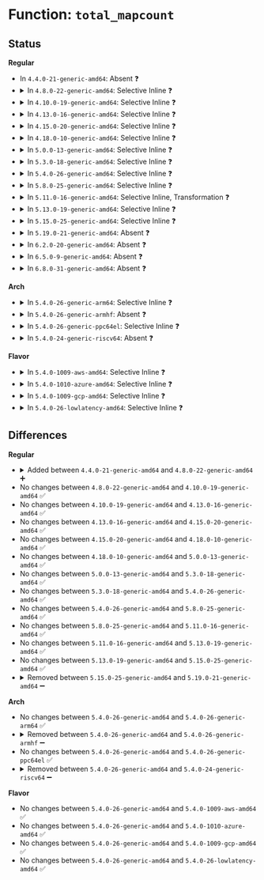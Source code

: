 # Function: <code>total_mapcount</code>

## Status
<b>Regular</b>
<ul>
<li>
In <code>4.4.0-21-generic-amd64</code>: Absent ❓
</li>
<li>
<details>
<summary>In <code>4.8.0-22-generic-amd64</code>: Selective Inline ❓</summary>

```c
int total_mapcount(struct page * page)
```

```json
{
  "name": "total_mapcount",
  "collision_type": "Unique Global",
  "inline_type": "Selective",
  "funcs": [
    {
      "addr": 18446744071581034672,
      "name": "total_mapcount",
      "external": true,
      "loc": "mm/huge_memory.c:1878",
      "file": "mm/huge_memory.c",
      "inline": "not declared, inlined",
      "caller_inline": [],
      "caller_func": [
        "mm/rmap.c:page_referenced",
        "mm/huge_memory.c:split_huge_page_to_list",
        "mm/huge_memory.c:split_huge_page_to_list"
      ]
    }
  ],
  "symbols": [
    {
      "addr": 18446744071581034672,
      "name": "total_mapcount",
      "section": ".text",
      "bind": "STB_GLOBAL",
      "size": 176
    }
  ]
}
```
</details>
</li>
<li>
<details>
<summary>In <code>4.10.0-19-generic-amd64</code>: Selective Inline ❓</summary>

```c
int total_mapcount(struct page * page)
```

```json
{
  "name": "total_mapcount",
  "collision_type": "Unique Global",
  "inline_type": "Selective",
  "funcs": [
    {
      "addr": 18446744071581109872,
      "name": "total_mapcount",
      "external": true,
      "loc": "mm/huge_memory.c:2009",
      "file": "mm/huge_memory.c",
      "inline": "not declared, inlined",
      "caller_inline": [],
      "caller_func": [
        "mm/rmap.c:page_referenced",
        "mm/huge_memory.c:split_huge_page_to_list",
        "mm/huge_memory.c:split_huge_page_to_list"
      ]
    }
  ],
  "symbols": [
    {
      "addr": 18446744071581109872,
      "name": "total_mapcount",
      "section": ".text",
      "bind": "STB_GLOBAL",
      "size": 176
    }
  ]
}
```
</details>
</li>
<li>
<details>
<summary>In <code>4.13.0-16-generic-amd64</code>: Selective Inline ❓</summary>

```c
int total_mapcount(struct page * page)
```

```json
{
  "name": "total_mapcount",
  "collision_type": "Unique Global",
  "inline_type": "Selective",
  "funcs": [
    {
      "addr": 18446744071581158224,
      "name": "total_mapcount",
      "external": true,
      "loc": "mm/huge_memory.c:2333",
      "file": "mm/huge_memory.c",
      "inline": "not declared, inlined",
      "caller_inline": [],
      "caller_func": [
        "mm/rmap.c:page_mapcount_is_zero",
        "mm/rmap.c:page_referenced",
        "mm/huge_memory.c:split_huge_page_to_list",
        "mm/huge_memory.c:can_split_huge_page"
      ]
    }
  ],
  "symbols": [
    {
      "addr": 18446744071581158224,
      "name": "total_mapcount",
      "section": ".text",
      "bind": "STB_GLOBAL",
      "size": 169
    }
  ]
}
```
</details>
</li>
<li>
<details>
<summary>In <code>4.15.0-20-generic-amd64</code>: Selective Inline ❓</summary>

```c
int total_mapcount(struct page * page)
```

```json
{
  "name": "total_mapcount",
  "collision_type": "Unique Global",
  "inline_type": "Selective",
  "funcs": [
    {
      "addr": 18446744071581287792,
      "name": "total_mapcount",
      "external": true,
      "loc": "mm/huge_memory.c:2485",
      "file": "mm/huge_memory.c",
      "inline": "not declared, inlined",
      "caller_inline": [],
      "caller_func": [
        "mm/rmap.c:page_mapcount_is_zero",
        "mm/rmap.c:page_referenced",
        "mm/huge_memory.c:split_huge_page_to_list",
        "mm/huge_memory.c:can_split_huge_page"
      ]
    }
  ],
  "symbols": [
    {
      "addr": 18446744071581287792,
      "name": "total_mapcount",
      "section": ".text",
      "bind": "STB_GLOBAL",
      "size": 169
    }
  ]
}
```
</details>
</li>
<li>
<details>
<summary>In <code>4.18.0-10-generic-amd64</code>: Selective Inline ❓</summary>

```c
int total_mapcount(struct page * page)
```

```json
{
  "name": "total_mapcount",
  "collision_type": "Unique Global",
  "inline_type": "Selective",
  "funcs": [
    {
      "addr": 18446744071581434816,
      "name": "total_mapcount",
      "external": true,
      "loc": "mm/huge_memory.c:2477",
      "file": "mm/huge_memory.c",
      "inline": "not declared, inlined",
      "caller_inline": [],
      "caller_func": [
        "mm/rmap.c:page_mapcount_is_zero",
        "mm/rmap.c:page_referenced",
        "mm/huge_memory.c:split_huge_page_to_list",
        "mm/huge_memory.c:can_split_huge_page"
      ]
    }
  ],
  "symbols": [
    {
      "addr": 18446744071581434816,
      "name": "total_mapcount",
      "section": ".text",
      "bind": "STB_GLOBAL",
      "size": 169
    }
  ]
}
```
</details>
</li>
<li>
<details>
<summary>In <code>5.0.0-13-generic-amd64</code>: Selective Inline ❓</summary>

```c
int total_mapcount(struct page * page)
```

```json
{
  "name": "total_mapcount",
  "collision_type": "Unique Global",
  "inline_type": "Selective",
  "funcs": [
    {
      "addr": 18446744071581518336,
      "name": "total_mapcount",
      "external": true,
      "loc": "mm/huge_memory.c:2496",
      "file": "mm/huge_memory.c",
      "inline": "not declared, inlined",
      "caller_inline": [],
      "caller_func": [
        "mm/rmap.c:page_mapcount_is_zero",
        "mm/rmap.c:page_referenced",
        "mm/huge_memory.c:split_huge_page_to_list",
        "mm/huge_memory.c:can_split_huge_page"
      ]
    }
  ],
  "symbols": [
    {
      "addr": 18446744071581518336,
      "name": "total_mapcount",
      "section": ".text",
      "bind": "STB_GLOBAL",
      "size": 177
    }
  ]
}
```
</details>
</li>
<li>
<details>
<summary>In <code>5.3.0-18-generic-amd64</code>: Selective Inline ❓</summary>

```c
int total_mapcount(struct page * page)
```

```json
{
  "name": "total_mapcount",
  "collision_type": "Unique Global",
  "inline_type": "Selective",
  "funcs": [
    {
      "addr": 18446744071581628144,
      "name": "total_mapcount",
      "external": true,
      "loc": "mm/huge_memory.c:2557",
      "file": "mm/huge_memory.c",
      "inline": "not declared, inlined",
      "caller_inline": [],
      "caller_func": [
        "mm/rmap.c:page_mapcount_is_zero",
        "mm/rmap.c:page_referenced",
        "mm/huge_memory.c:split_huge_page_to_list",
        "mm/huge_memory.c:can_split_huge_page"
      ]
    }
  ],
  "symbols": [
    {
      "addr": 18446744071581628144,
      "name": "total_mapcount",
      "section": ".text",
      "bind": "STB_GLOBAL",
      "size": 205
    }
  ]
}
```
</details>
</li>
<li>
<details>
<summary>In <code>5.4.0-26-generic-amd64</code>: Selective Inline ❓</summary>

```c
int total_mapcount(struct page * page)
```

```json
{
  "name": "total_mapcount",
  "collision_type": "Unique Global",
  "inline_type": "Selective",
  "funcs": [
    {
      "addr": 18446744071581698960,
      "name": "total_mapcount",
      "external": true,
      "loc": "mm/huge_memory.c:2580",
      "file": "mm/huge_memory.c",
      "inline": "not declared, inlined",
      "caller_inline": [],
      "caller_func": [
        "mm/rmap.c:page_mapcount_is_zero",
        "mm/rmap.c:page_referenced",
        "mm/huge_memory.c:split_huge_page_to_list",
        "mm/huge_memory.c:can_split_huge_page"
      ]
    }
  ],
  "symbols": [
    {
      "addr": 18446744071581698960,
      "name": "total_mapcount",
      "section": ".text",
      "bind": "STB_GLOBAL",
      "size": 205
    }
  ]
}
```
</details>
</li>
<li>
<details>
<summary>In <code>5.8.0-25-generic-amd64</code>: Selective Inline ❓</summary>

```c
int total_mapcount(struct page * page)
```

```json
{
  "name": "total_mapcount",
  "collision_type": "Unique Global",
  "inline_type": "Selective",
  "funcs": [
    {
      "addr": 18446744071581914944,
      "name": "total_mapcount",
      "external": true,
      "loc": "mm/huge_memory.c:2490",
      "file": "mm/huge_memory.c",
      "inline": "not declared, inlined",
      "caller_inline": [],
      "caller_func": [
        "mm/rmap.c:page_mapcount_is_zero",
        "mm/rmap.c:page_referenced",
        "mm/huge_memory.c:split_huge_page_to_list",
        "mm/huge_memory.c:can_split_huge_page",
        "mm/khugepaged.c:is_refcount_suitable"
      ]
    }
  ],
  "symbols": [
    {
      "addr": 18446744071581914944,
      "name": "total_mapcount",
      "section": ".text",
      "bind": "STB_GLOBAL",
      "size": 194
    }
  ]
}
```
</details>
</li>
<li>
<details>
<summary>In <code>5.11.0-16-generic-amd64</code>: Selective Inline, Transformation ❓</summary>

```c
int total_mapcount(struct page * page)
```

```json
{
  "name": "total_mapcount",
  "collision_type": "Unique Global",
  "inline_type": "Selective",
  "funcs": [
    {
      "addr": 18446744071581963008,
      "name": "total_mapcount",
      "external": true,
      "loc": "mm/huge_memory.c:2546",
      "file": "mm/huge_memory.c",
      "inline": "not declared, inlined",
      "caller_inline": [
        "mm/huge_memory.c:split_huge_page_to_list",
        "mm/huge_memory.c:can_split_huge_page"
      ],
      "caller_func": [
        "mm/rmap.c:page_mapcount_is_zero",
        "mm/rmap.c:page_referenced",
        "mm/huge_memory.c:split_huge_page_to_list",
        "mm/huge_memory.c:can_split_huge_page",
        "mm/khugepaged.c:is_refcount_suitable"
      ]
    }
  ],
  "symbols": [
    {
      "addr": 18446744071581940368,
      "name": "total_mapcount.part.0",
      "section": ".text",
      "bind": "STB_LOCAL",
      "size": 192
    },
    {
      "addr": 18446744071581961824,
      "name": "total_mapcount",
      "section": ".text",
      "bind": "STB_GLOBAL",
      "size": 41
    }
  ]
}
```
</details>
</li>
<li>
<details>
<summary>In <code>5.13.0-19-generic-amd64</code>: Selective Inline ❓</summary>

```c
int total_mapcount(struct page * page)
```

```json
{
  "name": "total_mapcount",
  "collision_type": "Unique Global",
  "inline_type": "Selective",
  "funcs": [
    {
      "addr": 18446744071581987824,
      "name": "total_mapcount",
      "external": true,
      "loc": "mm/huge_memory.c:2557",
      "file": "mm/huge_memory.c",
      "inline": "not declared, inlined",
      "caller_inline": [],
      "caller_func": [
        "mm/rmap.c:page_referenced",
        "mm/huge_memory.c:can_split_huge_page",
        "mm/huge_memory.c:madvise_free_huge_pmd",
        "mm/khugepaged.c:is_refcount_suitable"
      ]
    }
  ],
  "symbols": [
    {
      "addr": 18446744071581987824,
      "name": "total_mapcount",
      "section": ".text",
      "bind": "STB_GLOBAL",
      "size": 214
    }
  ]
}
```
</details>
</li>
<li>
<details>
<summary>In <code>5.15.0-25-generic-amd64</code>: Selective Inline ❓</summary>

```c
int total_mapcount(struct page * page)
```

```json
{
  "name": "total_mapcount",
  "collision_type": "Unique Global",
  "inline_type": "Selective",
  "funcs": [
    {
      "addr": 18446744071582289920,
      "name": "total_mapcount",
      "external": true,
      "loc": "mm/huge_memory.c:2496",
      "file": "mm/huge_memory.c",
      "inline": "not declared, inlined",
      "caller_inline": [],
      "caller_func": [
        "mm/rmap.c:page_referenced",
        "mm/migrate.c:migrate_misplaced_page",
        "mm/huge_memory.c:can_split_huge_page",
        "mm/huge_memory.c:madvise_free_huge_pmd",
        "mm/khugepaged.c:is_refcount_suitable",
        "mm/memfd.c:memfd_wait_for_pins"
      ]
    }
  ],
  "symbols": [
    {
      "addr": 18446744071582289920,
      "name": "total_mapcount",
      "section": ".text",
      "bind": "STB_GLOBAL",
      "size": 214
    }
  ]
}
```
</details>
</li>
<li>
<details>
<summary>In <code>5.19.0-21-generic-amd64</code>: Absent ❓</summary>

```json
{
  "name": "total_mapcount",
  "collision_type": "Static Duplication",
  "inline_type": "Full",
  "funcs": [
    {
      "addr": 18446744071582723206,
      "name": "total_mapcount",
      "external": false,
      "loc": "include/linux/mm.h:832",
      "file": "mm/migrate.c",
      "inline": "declared, inlined",
      "caller_inline": [
        "mm/migrate.c:numamigrate_isolate_page"
      ],
      "caller_func": []
    },
    {
      "addr": 18446744071582778057,
      "name": "total_mapcount",
      "external": false,
      "loc": "include/linux/mm.h:832",
      "file": "mm/huge_memory.c",
      "inline": "declared, inlined",
      "caller_inline": [
        "mm/huge_memory.c:madvise_free_huge_pmd"
      ],
      "caller_func": []
    },
    {
      "addr": 18446744071582794021,
      "name": "total_mapcount",
      "external": false,
      "loc": "include/linux/mm.h:832",
      "file": "mm/khugepaged.c",
      "inline": "declared, inlined",
      "caller_inline": [
        "mm/khugepaged.c:is_refcount_suitable"
      ],
      "caller_func": []
    },
    {
      "addr": 18446744071582946950,
      "name": "total_mapcount",
      "external": false,
      "loc": "include/linux/mm.h:832",
      "file": "mm/memfd.c",
      "inline": "declared, inlined",
      "caller_inline": [
        "mm/memfd.c:memfd_wait_for_pins"
      ],
      "caller_func": []
    }
  ],
  "symbols": []
}
```
</details>
</li>
<li>
<details>
<summary>In <code>6.2.0-20-generic-amd64</code>: Absent ❓</summary>

```json
{
  "name": "total_mapcount",
  "collision_type": "Static Duplication",
  "inline_type": "Full",
  "funcs": [
    {
      "addr": 18446744071582678557,
      "name": "total_mapcount",
      "external": false,
      "loc": "include/linux/mm.h:913",
      "file": "mm/compaction.c",
      "inline": "declared, inlined",
      "caller_inline": [
        "mm/compaction.c:isolate_migratepages_block"
      ],
      "caller_func": []
    },
    {
      "addr": 0,
      "name": "total_mapcount",
      "external": false,
      "loc": "include/linux/mm.h:913",
      "file": "mm/migrate.c",
      "inline": "declared, inlined",
      "caller_inline": [
        "mm/migrate.c:numamigrate_isolate_page"
      ],
      "caller_func": []
    },
    {
      "addr": 18446744071583311324,
      "name": "total_mapcount",
      "external": false,
      "loc": "include/linux/mm.h:913",
      "file": "mm/huge_memory.c",
      "inline": "declared, inlined",
      "caller_inline": [
        "mm/huge_memory.c:madvise_free_huge_pmd"
      ],
      "caller_func": []
    },
    {
      "addr": 18446744071583334469,
      "name": "total_mapcount",
      "external": false,
      "loc": "include/linux/mm.h:913",
      "file": "mm/khugepaged.c",
      "inline": "declared, inlined",
      "caller_inline": [
        "mm/khugepaged.c:is_refcount_suitable"
      ],
      "caller_func": []
    },
    {
      "addr": 18446744071583503959,
      "name": "total_mapcount",
      "external": false,
      "loc": "include/linux/mm.h:913",
      "file": "mm/memfd.c",
      "inline": "declared, inlined",
      "caller_inline": [
        "mm/memfd.c:memfd_wait_for_pins",
        "mm/memfd.c:memfd_wait_for_pins"
      ],
      "caller_func": []
    }
  ],
  "symbols": []
}
```
</details>
</li>
<li>
<details>
<summary>In <code>6.5.0-9-generic-amd64</code>: Absent ❓</summary>

```json
{
  "name": "total_mapcount",
  "collision_type": "Static Duplication",
  "inline_type": "Full",
  "funcs": [
    {
      "addr": 18446744071583468163,
      "name": "total_mapcount",
      "external": false,
      "loc": "include/linux/mm.h:1158",
      "file": "mm/migrate.c",
      "inline": "declared, inlined",
      "caller_inline": [
        "mm/migrate.c:numamigrate_isolate_page"
      ],
      "caller_func": []
    },
    {
      "addr": 18446744071583554085,
      "name": "total_mapcount",
      "external": false,
      "loc": "include/linux/mm.h:1158",
      "file": "mm/khugepaged.c",
      "inline": "declared, inlined",
      "caller_inline": [
        "mm/khugepaged.c:is_refcount_suitable"
      ],
      "caller_func": []
    },
    {
      "addr": 18446744071583718296,
      "name": "total_mapcount",
      "external": false,
      "loc": "include/linux/mm.h:1158",
      "file": "mm/memfd.c",
      "inline": "declared, inlined",
      "caller_inline": [
        "mm/memfd.c:memfd_wait_for_pins",
        "mm/memfd.c:memfd_wait_for_pins"
      ],
      "caller_func": []
    }
  ],
  "symbols": []
}
```
</details>
</li>
<li>
<details>
<summary>In <code>6.8.0-31-generic-amd64</code>: Absent ❓</summary>

```json
{
  "name": "total_mapcount",
  "collision_type": "Unique Static",
  "inline_type": "Full",
  "funcs": [
    {
      "addr": 18446744071583918917,
      "name": "total_mapcount",
      "external": false,
      "loc": "include/linux/mm.h:1241",
      "file": "mm/memfd.c",
      "inline": "declared, inlined",
      "caller_inline": [
        "mm/memfd.c:memfd_wait_for_pins",
        "mm/memfd.c:memfd_wait_for_pins"
      ],
      "caller_func": []
    }
  ],
  "symbols": []
}
```
</details>
</li>
</ul>
<b>Arch</b>
<ul>
<li>
<details>
<summary>In <code>5.4.0-26-generic-arm64</code>: Selective Inline ❓</summary>

```c
int total_mapcount(struct page * page)
```

```json
{
  "name": "total_mapcount",
  "collision_type": "Unique Global",
  "inline_type": "Selective",
  "funcs": [
    {
      "addr": 18446603336493142592,
      "name": "total_mapcount",
      "external": true,
      "loc": "mm/huge_memory.c:2580",
      "file": "mm/huge_memory.c",
      "inline": "not declared, inlined",
      "caller_inline": [],
      "caller_func": [
        "mm/rmap.c:page_mapcount_is_zero",
        "mm/rmap.c:page_referenced",
        "mm/huge_memory.c:split_huge_page_to_list",
        "mm/huge_memory.c:can_split_huge_page"
      ]
    }
  ],
  "symbols": [
    {
      "addr": 18446603336493142592,
      "name": "total_mapcount",
      "section": ".text",
      "bind": "STB_GLOBAL",
      "size": 220
    }
  ]
}
```
</details>
</li>
<li>
<details>
<summary>In <code>5.4.0-26-generic-armhf</code>: Absent ❓</summary>

```json
{
  "name": "total_mapcount",
  "collision_type": "Unique Static",
  "inline_type": "Full",
  "funcs": [
    {
      "addr": 3226622552,
      "name": "total_mapcount",
      "external": false,
      "loc": "include/linux/mm.h:730",
      "file": "mm/rmap.c",
      "inline": "declared, inlined",
      "caller_inline": [
        "mm/rmap.c:page_mapcount_is_zero",
        "mm/rmap.c:page_referenced"
      ],
      "caller_func": []
    }
  ],
  "symbols": []
}
```
</details>
</li>
<li>
<details>
<summary>In <code>5.4.0-26-generic-ppc64el</code>: Selective Inline ❓</summary>

```c
int total_mapcount(struct page * page)
```

```json
{
  "name": "total_mapcount",
  "collision_type": "Unique Global",
  "inline_type": "Selective",
  "funcs": [
    {
      "addr": 13835058055286629856,
      "name": "total_mapcount",
      "external": true,
      "loc": "mm/huge_memory.c:2580",
      "file": "mm/huge_memory.c",
      "inline": "not declared, inlined",
      "caller_inline": [],
      "caller_func": [
        "mm/rmap.c:page_mapcount_is_zero",
        "mm/rmap.c:page_referenced",
        "mm/huge_memory.c:split_huge_page_to_list",
        "mm/huge_memory.c:can_split_huge_page"
      ]
    }
  ],
  "symbols": [
    {
      "addr": 13835058055286629856,
      "name": "total_mapcount",
      "section": ".text",
      "bind": "STB_GLOBAL",
      "size": 388
    }
  ]
}
```
</details>
</li>
<li>
<details>
<summary>In <code>5.4.0-24-generic-riscv64</code>: Absent ❓</summary>

```json
{
  "name": "total_mapcount",
  "collision_type": "Unique Static",
  "inline_type": "Full",
  "funcs": [
    {
      "addr": 18446743936272773960,
      "name": "total_mapcount",
      "external": false,
      "loc": "include/linux/mm.h:730",
      "file": "mm/rmap.c",
      "inline": "declared, inlined",
      "caller_inline": [
        "mm/rmap.c:page_mapcount_is_zero",
        "mm/rmap.c:page_referenced"
      ],
      "caller_func": []
    }
  ],
  "symbols": []
}
```
</details>
</li>
</ul>
<b>Flavor</b>
<ul>
<li>
<details>
<summary>In <code>5.4.0-1009-aws-amd64</code>: Selective Inline ❓</summary>

```c
int total_mapcount(struct page * page)
```

```json
{
  "name": "total_mapcount",
  "collision_type": "Unique Global",
  "inline_type": "Selective",
  "funcs": [
    {
      "addr": 18446744071581667696,
      "name": "total_mapcount",
      "external": true,
      "loc": "mm/huge_memory.c:2580",
      "file": "mm/huge_memory.c",
      "inline": "not declared, inlined",
      "caller_inline": [],
      "caller_func": [
        "mm/rmap.c:page_mapcount_is_zero",
        "mm/rmap.c:page_referenced",
        "mm/huge_memory.c:split_huge_page_to_list",
        "mm/huge_memory.c:can_split_huge_page"
      ]
    }
  ],
  "symbols": [
    {
      "addr": 18446744071581667696,
      "name": "total_mapcount",
      "section": ".text",
      "bind": "STB_GLOBAL",
      "size": 205
    }
  ]
}
```
</details>
</li>
<li>
<details>
<summary>In <code>5.4.0-1010-azure-amd64</code>: Selective Inline ❓</summary>

```c
int total_mapcount(struct page * page)
```

```json
{
  "name": "total_mapcount",
  "collision_type": "Unique Global",
  "inline_type": "Selective",
  "funcs": [
    {
      "addr": 18446744071581607232,
      "name": "total_mapcount",
      "external": true,
      "loc": "mm/huge_memory.c:2580",
      "file": "mm/huge_memory.c",
      "inline": "not declared, inlined",
      "caller_inline": [],
      "caller_func": [
        "mm/rmap.c:page_mapcount_is_zero",
        "mm/rmap.c:page_referenced",
        "mm/huge_memory.c:split_huge_page_to_list",
        "mm/huge_memory.c:can_split_huge_page"
      ]
    }
  ],
  "symbols": [
    {
      "addr": 18446744071581607232,
      "name": "total_mapcount",
      "section": ".text",
      "bind": "STB_GLOBAL",
      "size": 205
    }
  ]
}
```
</details>
</li>
<li>
<details>
<summary>In <code>5.4.0-1009-gcp-amd64</code>: Selective Inline ❓</summary>

```c
int total_mapcount(struct page * page)
```

```json
{
  "name": "total_mapcount",
  "collision_type": "Unique Global",
  "inline_type": "Selective",
  "funcs": [
    {
      "addr": 18446744071581659008,
      "name": "total_mapcount",
      "external": true,
      "loc": "mm/huge_memory.c:2580",
      "file": "mm/huge_memory.c",
      "inline": "not declared, inlined",
      "caller_inline": [],
      "caller_func": [
        "mm/rmap.c:page_mapcount_is_zero",
        "mm/rmap.c:page_referenced",
        "mm/huge_memory.c:split_huge_page_to_list",
        "mm/huge_memory.c:can_split_huge_page"
      ]
    }
  ],
  "symbols": [
    {
      "addr": 18446744071581659008,
      "name": "total_mapcount",
      "section": ".text",
      "bind": "STB_GLOBAL",
      "size": 205
    }
  ]
}
```
</details>
</li>
<li>
<details>
<summary>In <code>5.4.0-26-lowlatency-amd64</code>: Selective Inline ❓</summary>

```c
int total_mapcount(struct page * page)
```

```json
{
  "name": "total_mapcount",
  "collision_type": "Unique Global",
  "inline_type": "Selective",
  "funcs": [
    {
      "addr": 18446744071581725392,
      "name": "total_mapcount",
      "external": true,
      "loc": "mm/huge_memory.c:2580",
      "file": "mm/huge_memory.c",
      "inline": "not declared, inlined",
      "caller_inline": [],
      "caller_func": [
        "mm/rmap.c:page_mapcount_is_zero",
        "mm/rmap.c:page_referenced",
        "mm/huge_memory.c:split_huge_page_to_list",
        "mm/huge_memory.c:can_split_huge_page"
      ]
    }
  ],
  "symbols": [
    {
      "addr": 18446744071581725392,
      "name": "total_mapcount",
      "section": ".text",
      "bind": "STB_GLOBAL",
      "size": 205
    }
  ]
}
```
</details>
</li>
</ul>

## Differences
<b>Regular</b>
<ul>
<li>
<details>
<summary>Added between <code>4.4.0-21-generic-amd64</code> and <code>4.8.0-22-generic-amd64</code> ➕</summary>

```c
int total_mapcount(struct page * page)
```
</details>
</li>
<li>
No changes between <code>4.8.0-22-generic-amd64</code> and <code>4.10.0-19-generic-amd64</code> ✅
</li>
<li>
No changes between <code>4.10.0-19-generic-amd64</code> and <code>4.13.0-16-generic-amd64</code> ✅
</li>
<li>
No changes between <code>4.13.0-16-generic-amd64</code> and <code>4.15.0-20-generic-amd64</code> ✅
</li>
<li>
No changes between <code>4.15.0-20-generic-amd64</code> and <code>4.18.0-10-generic-amd64</code> ✅
</li>
<li>
No changes between <code>4.18.0-10-generic-amd64</code> and <code>5.0.0-13-generic-amd64</code> ✅
</li>
<li>
No changes between <code>5.0.0-13-generic-amd64</code> and <code>5.3.0-18-generic-amd64</code> ✅
</li>
<li>
No changes between <code>5.3.0-18-generic-amd64</code> and <code>5.4.0-26-generic-amd64</code> ✅
</li>
<li>
No changes between <code>5.4.0-26-generic-amd64</code> and <code>5.8.0-25-generic-amd64</code> ✅
</li>
<li>
No changes between <code>5.8.0-25-generic-amd64</code> and <code>5.11.0-16-generic-amd64</code> ✅
</li>
<li>
No changes between <code>5.11.0-16-generic-amd64</code> and <code>5.13.0-19-generic-amd64</code> ✅
</li>
<li>
No changes between <code>5.13.0-19-generic-amd64</code> and <code>5.15.0-25-generic-amd64</code> ✅
</li>
<li>
<details>
<summary>Removed between <code>5.15.0-25-generic-amd64</code> and <code>5.19.0-21-generic-amd64</code> ➖</summary>

```c
int total_mapcount(struct page * page)
```
</details>
</li>
</ul>
<b>Arch</b>
<ul>
<li>
No changes between <code>5.4.0-26-generic-amd64</code> and <code>5.4.0-26-generic-arm64</code> ✅
</li>
<li>
<details>
<summary>Removed between <code>5.4.0-26-generic-amd64</code> and <code>5.4.0-26-generic-armhf</code> ➖</summary>

```c
int total_mapcount(struct page * page)
```
</details>
</li>
<li>
No changes between <code>5.4.0-26-generic-amd64</code> and <code>5.4.0-26-generic-ppc64el</code> ✅
</li>
<li>
<details>
<summary>Removed between <code>5.4.0-26-generic-amd64</code> and <code>5.4.0-24-generic-riscv64</code> ➖</summary>

```c
int total_mapcount(struct page * page)
```
</details>
</li>
</ul>
<b>Flavor</b>
<ul>
<li>
No changes between <code>5.4.0-26-generic-amd64</code> and <code>5.4.0-1009-aws-amd64</code> ✅
</li>
<li>
No changes between <code>5.4.0-26-generic-amd64</code> and <code>5.4.0-1010-azure-amd64</code> ✅
</li>
<li>
No changes between <code>5.4.0-26-generic-amd64</code> and <code>5.4.0-1009-gcp-amd64</code> ✅
</li>
<li>
No changes between <code>5.4.0-26-generic-amd64</code> and <code>5.4.0-26-lowlatency-amd64</code> ✅
</li>
</ul>
